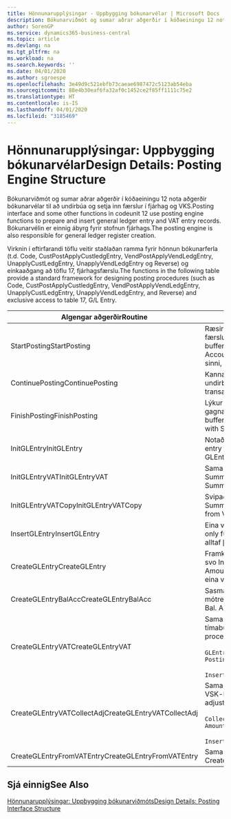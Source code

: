```yaml
---
title: Hönnunarupplýsingar - Uppbygging bókunarvélar | Microsoft Docs
description: Bókunarviðmót og sumar aðrar aðgerðir í kóðaeiningu 12 nota aðgerðir bókunarvélar til að undirbúa og setja inn færslur í fjárhag og VKS. Bókunarvélin er einnig ábyrg fyrir stofnun fjárhags.
author: SorenGP
ms.service: dynamics365-business-central
ms.topic: article
ms.devlang: na
ms.tgt_pltfrm: na
ms.workload: na
ms.search.keywords: ''
ms.date: 04/01/2020
ms.author: sgroespe
ms.openlocfilehash: 3e49d9c521ebfb73caeae6987472c5123ab54eba
ms.sourcegitcommit: 88e4b30eaf6fa32af0c1452ce2f85ff1111c75e2
ms.translationtype: HT
ms.contentlocale: is-IS
ms.lasthandoff: 04/01/2020
ms.locfileid: "3185469"
---
```

# <a name="design-details-posting-engine-structure"></a><span data-ttu-id="931ac-104">Hönnunarupplýsingar: Uppbygging bókunarvélar</span><span class="sxs-lookup"><span data-stu-id="931ac-104">Design Details: Posting Engine Structure</span></span>
<span data-ttu-id="931ac-105">Bókunarviðmót og sumar aðrar aðgerðir í kóðaeiningu 12 nota aðgerðir bókunarvélar til að undirbúa og setja inn færslur í fjárhag og VKS.</span><span class="sxs-lookup"><span data-stu-id="931ac-105">Posting interface and some other functions in codeunit 12 use posting engine functions to prepare and insert general ledger entry and VAT entry records.</span></span> <span data-ttu-id="931ac-106">Bókunarvélin er einnig ábyrg fyrir stofnun fjárhags.</span><span class="sxs-lookup"><span data-stu-id="931ac-106">The posting engine is also responsible for general ledger register creation.</span></span>  
  
 <span data-ttu-id="931ac-107">Virknin í eftirfarandi töflu veitir staðlaðan ramma fyrir hönnun bókunarferla (t.d. Code, CustPostApplyCustledgEntry, VendPostApplyVendLedgEntry, UnapplyCustLedgEntry, UnapplyVendLedgEntry og Reverse) og einkaaðgang að töflu 17, fjárhagsfærslu.</span><span class="sxs-lookup"><span data-stu-id="931ac-107">The functions in the following table provide a standard framework for designing posting procedures (such as Code, CustPostApplyCustledgEntry, VendPostApplyVendLedgEntry, UnapplyCustLedgEntry, UnapplyVendLedgEntry, and Reverse) and exclusive access to table 17, G/L Entry.</span></span>  
  
|<span data-ttu-id="931ac-108">Algengar aðgerðir</span><span class="sxs-lookup"><span data-stu-id="931ac-108">Routine</span></span>|<span data-ttu-id="931ac-109">Description</span><span class="sxs-lookup"><span data-stu-id="931ac-109">Description</span></span>|  
|-------------|---------------------------------------|  
|<span data-ttu-id="931ac-110">StartPosting</span><span class="sxs-lookup"><span data-stu-id="931ac-110">StartPosting</span></span>|<span data-ttu-id="931ac-111">Ræsir bókunarbiðminni TempGLEntryBuf, læsir fjárhagsfærslu og töflu VSK-færslu, og ræsir reikningstímabil, fjárhagsdagbók og gengi.</span><span class="sxs-lookup"><span data-stu-id="931ac-111">Initializes posting buffer TempGLEntryBuf, locks G/L Entry and VAT Entry tables, and initializes Accounting Period, G/L Register, and Exchange Rate.</span></span> <span data-ttu-id="931ac-112">Ætti að kalla aðeins á einu sinni, NextEntryNo er þá 0.</span><span class="sxs-lookup"><span data-stu-id="931ac-112">Should be called only once, then NextEntryNo is 0.</span></span>|  
|<span data-ttu-id="931ac-113">ContinuePosting</span><span class="sxs-lookup"><span data-stu-id="931ac-113">ContinuePosting</span></span>|<span data-ttu-id="931ac-114">Kannar og bókar óinnleystan VSK fyrir fyrri færslu eykur NextTransactionNo og undirbýr bókun næstu línu.</span><span class="sxs-lookup"><span data-stu-id="931ac-114">Checks and posts unrealized VAT for previous transaction increment NextTransactionNo and prepares post of next line.</span></span>|  
|<span data-ttu-id="931ac-115">FinishPosting</span><span class="sxs-lookup"><span data-stu-id="931ac-115">FinishPosting</span></span>|<span data-ttu-id="931ac-116">Lýkur bókun með því að setja inn fjárhagsfærslur úr tímabundnu skyndimynni í gagnagrunnstöflu.</span><span class="sxs-lookup"><span data-stu-id="931ac-116">Completes posting by inserting G/L entries from temporary buffer into database table.</span></span> <span data-ttu-id="931ac-117">Alltaf notað ásamt StartPosting.</span><span class="sxs-lookup"><span data-stu-id="931ac-117">Always used together with StartPosting.</span></span> <span data-ttu-id="931ac-118">Leita að ósamræmi.</span><span class="sxs-lookup"><span data-stu-id="931ac-118">Checks for inconsistencies.</span></span>|  
|<span data-ttu-id="931ac-119">InitGLEntry</span><span class="sxs-lookup"><span data-stu-id="931ac-119">InitGLEntry</span></span>|<span data-ttu-id="931ac-120">Notað til að ræsa nýja fjárhagsfærslu fyrir Almenna</span><span class="sxs-lookup"><span data-stu-id="931ac-120">Used to initialize new G/L entry for Gen.</span></span> <span data-ttu-id="931ac-121">færslubókarlínu.</span><span class="sxs-lookup"><span data-stu-id="931ac-121">Jnl Line.</span></span> <span data-ttu-id="931ac-122">Skilar GLEntry sem færibreytu.</span><span class="sxs-lookup"><span data-stu-id="931ac-122">Returns GLEntry as parameter.</span></span>|  
|<span data-ttu-id="931ac-123">InitGLEntryVAT</span><span class="sxs-lookup"><span data-stu-id="931ac-123">InitGLEntryVAT</span></span>|<span data-ttu-id="931ac-124">Sama og InitGLEntry en úthlutar einnig Mótreikningur nr. og SummarizeVAT.</span><span class="sxs-lookup"><span data-stu-id="931ac-124">Same as InitGLEntry, but also assigns Bal. Account No. and SummarizeVAT.</span></span>|  
|<span data-ttu-id="931ac-125">InitGLEntryVATCopy</span><span class="sxs-lookup"><span data-stu-id="931ac-125">InitGLEntryVATCopy</span></span>|<span data-ttu-id="931ac-126">Svipað InitGLEntryVAT, en afritar einnig bókunarflokksgögn úr VSK-færslu fyrir SummarizeVAT.</span><span class="sxs-lookup"><span data-stu-id="931ac-126">Similar to InitGLEntryVAT, but also copies posting groups data from VAT Entry before SummarizeVAT.</span></span>|  
|<span data-ttu-id="931ac-127">InsertGLEntry</span><span class="sxs-lookup"><span data-stu-id="931ac-127">InsertGLEntry</span></span>|<span data-ttu-id="931ac-128">Eina virknin sem setur fjárhagsfærslu inn í altæka TempGLEntryBuf töflu.</span><span class="sxs-lookup"><span data-stu-id="931ac-128">The only function that inserts G/L entry into global TempGLEntryBuf table.</span></span> <span data-ttu-id="931ac-129">Notaðu alltaf þennan virkni til að setja inn.</span><span class="sxs-lookup"><span data-stu-id="931ac-129">Always use this function for insert.</span></span>|  
|<span data-ttu-id="931ac-130">CreateGLEntry</span><span class="sxs-lookup"><span data-stu-id="931ac-130">CreateGLEntry</span></span>|<span data-ttu-id="931ac-131">Framkvæmir InitGLEntry, úthlutar Viðbótarupphæð gjaldmiðils og framkvæmir svo InsertGLEntry.</span><span class="sxs-lookup"><span data-stu-id="931ac-131">Performs an InitGLEntry, assigns Additional Currency Amount, and then performs InsertGLEntry.</span></span> <span data-ttu-id="931ac-132">Skiptir út nokkrum línum af kóða fyrir eina virkni.</span><span class="sxs-lookup"><span data-stu-id="931ac-132">Replaces several lines of code with a single function call.</span></span>|  
|<span data-ttu-id="931ac-133">CreateGLEntryBalAcc</span><span class="sxs-lookup"><span data-stu-id="931ac-133">CreateGLEntryBalAcc</span></span>|<span data-ttu-id="931ac-134">Sasma og CreateGLEntry, en tengir einnig Gerð mótreiknings og Númer mótreiknings.</span><span class="sxs-lookup"><span data-stu-id="931ac-134">Same as CreateGLEntry, but also assigns Bal. Account Type and Bal. Account No.</span></span>|  
|<span data-ttu-id="931ac-135">CreateGLEntryVAT</span><span class="sxs-lookup"><span data-stu-id="931ac-135">CreateGLEntryVAT</span></span>|<span data-ttu-id="931ac-136">Sama og CreateGLEntry, en með viðbótarferli fyrir bókun flokka og vistunar í tímabundið VSK-biðminni:</span><span class="sxs-lookup"><span data-stu-id="931ac-136">Same as CreateGLEntry, but with additional processing for posting groups and saving to temporary VAT buffer:</span></span><br /><br /> `GLEntry.CopyPostingGroupsFromDtldCVBuf(DtldCVLedgEntryBuf,GenJnlLine."Gen. Posting Type");`<br /><br /> `InsertVATEntriesFromTemp(DtldCVLedgEntryBuf,GLEntry);`|  
|<span data-ttu-id="931ac-137">CreateGLEntryVATCollectAdj</span><span class="sxs-lookup"><span data-stu-id="931ac-137">CreateGLEntryVATCollectAdj</span></span>|<span data-ttu-id="931ac-138">Sama og CreateGLEntry, en með viðbótarsafni stillinga og vistunar í tímabundið VSK-biðminni:</span><span class="sxs-lookup"><span data-stu-id="931ac-138">Same as CreateGLEntry, but with additional collection of adjustments and saving to temporary VAT buffer:</span></span><br /><br /> `CollectAdjustment(AdjAmount,GLEntry.Amount,GLEntry."Additional-Currency Amount",OriginalDateSet);`<br /><br /> `InsertVATEntriesFromTemp(DtldCVLedgEntryBuf,GLEntry);`|  
|<span data-ttu-id="931ac-139">CreateGLEntryFromVATEntry</span><span class="sxs-lookup"><span data-stu-id="931ac-139">CreateGLEntryFromVATEntry</span></span>|<span data-ttu-id="931ac-140">Sama og CreateGLEntry, en afritar einnig bókunarflokka úr VSK-færslu.</span><span class="sxs-lookup"><span data-stu-id="931ac-140">Same as CreateGLEntry, but also copies posting groups from VAT entry.</span></span>|  
  
## <a name="see-also"></a><span data-ttu-id="931ac-141">Sjá einnig</span><span class="sxs-lookup"><span data-stu-id="931ac-141">See Also</span></span>  
 [<span data-ttu-id="931ac-142">Hönnunarupplýsingar: Uppbygging bókunarviðmóts</span><span class="sxs-lookup"><span data-stu-id="931ac-142">Design Details: Posting Interface Structure</span></span>](design-details-posting-interface-structure.md)